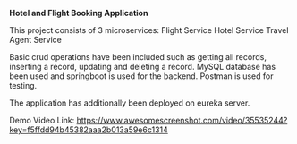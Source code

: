 **Hotel and Flight Booking Application**

 This project consists of 3 microservices:
 Flight Service
 Hotel Service
 Travel Agent Service

 Basic crud operations have been included such as getting all records, inserting a record, updating and deleting a record. 
 MySQL database has been used and springboot is used for the backend. Postman is used for testing. 

 The application has additionally been deployed on eureka server. 

Demo Video Link: https://www.awesomescreenshot.com/video/35535244?key=f5ffdd94b45382aaa2b013a59e6c1314
